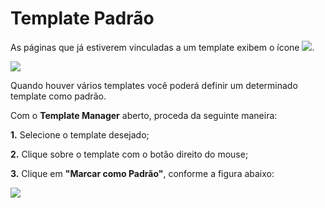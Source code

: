 # Template Padrão

As páginas que já estiverem vinculadas a um template exibem o ícone ![](http://www.gvinci.com.br/manual/templpadraobtgv5.png).

![](http://www.gvinci.com.br/manual/templatepadraogv5.zoom80.png)

Quando houver vários templates você poderá definir um determinado template como padrão.

Com o **Template Manager** aberto, proceda da seguinte maneira:

**1.** Selecione o template desejado;

**2.** Clique sobre o template com o botão direito do mouse;

**3.** Clique em **"Marcar como Padrão"**, conforme a figura abaixo:

![](http://www.gvinci.com.br/manual/marcarpadraogv5.zoom80.png)

